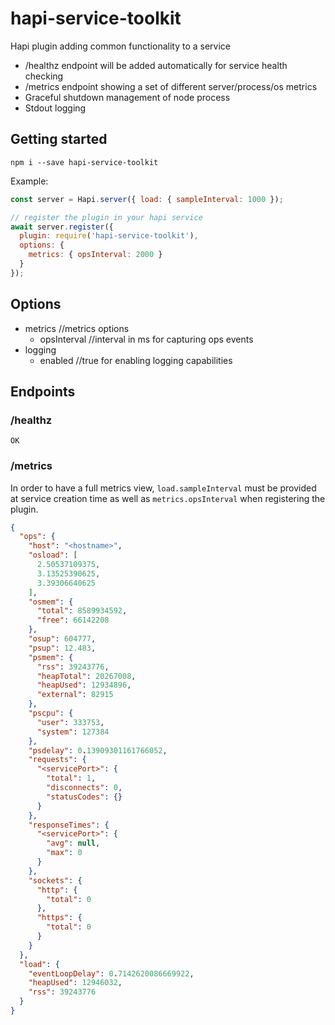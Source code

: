 # hapi-service-toolkit

Hapi plugin adding common functionality to a service

  * /healthz endpoint will be added automatically for service health checking
  * /metrics endpoint showing a set of different server/process/os metrics
  * Graceful shutdown management of node process
  * Stdout logging

## Getting started

```
npm i --save hapi-service-toolkit
```

Example:

```javascript
const server = Hapi.server({ load: { sampleInterval: 1000 });

// register the plugin in your hapi service
await server.register({ 
  plugin: require('hapi-service-toolkit'),
  options: {
    metrics: { opsInterval: 2000 }
  }
});
```

## Options

  * metrics //metrics options
    * opsInterval //interval in ms for capturing ops events
  * logging
    * enabled //true for enabling logging capabilities

## Endpoints

### /healthz

```
OK
```

### /metrics
In order to have a full metrics view, `load.sampleInterval` must be provided at service creation time as well as `metrics.opsInterval` when registering the plugin.

```json
{
  "ops": {
    "host": "<hostname>",
    "osload": [
      2.50537109375,
      3.13525390625,
      3.39306640625
    ],
    "osmem": {
      "total": 8589934592,
      "free": 66142208
    },
    "osup": 604777,
    "psup": 12.483,
    "psmem": {
      "rss": 39243776,
      "heapTotal": 20267008,
      "heapUsed": 12934896,
      "external": 82915
    },
    "pscpu": {
      "user": 333753,
      "system": 127384
    },
    "psdelay": 0.13909301161766052,
    "requests": {
      "<servicePort>": {
        "total": 1,
        "disconnects": 0,
        "statusCodes": {}
      }
    },
    "responseTimes": {
      "<servicePort>": {
        "avg": null,
        "max": 0
      }
    },
    "sockets": {
      "http": {
        "total": 0
      },
      "https": {
        "total": 0
      }
    }
  },
  "load": {
    "eventLoopDelay": 0.7142620086669922,
    "heapUsed": 12946032,
    "rss": 39243776
  }
}
```